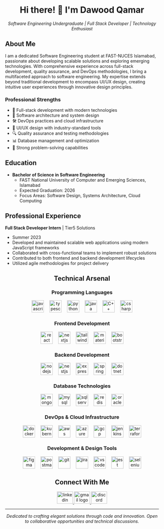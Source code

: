 <h1 align="center">Hi there! 👋 I'm Dawood Qamar</h1>

<p align="center">
  <em>Software Engineering Undergraduate | Full Stack Developer | Technology Enthusiast</em>
</p>

## About Me

I am a dedicated Software Engineering student at FAST-NUCES Islamabad, passionate about developing scalable solutions and exploring emerging technologies. With comprehensive experience across full-stack development, quality assurance, and DevOps methodologies, I bring a multifaceted approach to software engineering. My expertise extends beyond traditional development to encompass UI/UX design, creating intuitive user experiences through innovative design principles.

### Professional Strengths
- 🚀 Full-stack development with modern technologies
- 🔧 Software architecture and system design
- 🛠️ DevOps practices and cloud infrastructure
- 🎨 UI/UX design with industry-standard tools
- 🔍 Quality assurance and testing methodologies
- 📊 Database management and optimization
- 🎯 Strong problem-solving capabilities

## Education
- **Bachelor of Science in Software Engineering**
  - FAST National University of Computer and Emerging Sciences, Islamabad
  - Expected Graduation: 2026
  - Focus Areas: Software Design, Systems Architecture, Cloud Computing

## Professional Experience
**Full Stack Developer Intern** | Tier5 Solutions
- Summer 2023
- Developed and maintained scalable web applications using modern JavaScript frameworks
- Collaborated with cross-functional teams to implement robust solutions
- Contributed to both frontend and backend development lifecycles
- Utilized agile methodologies for project delivery

<h2 align="center">Technical Arsenal</h2>

<h3 align="center">Programming Languages</h3>
<div align="center">
  <img src="https://cdn.jsdelivr.net/gh/devicons/devicon/icons/javascript/javascript-original.svg" height="40" alt="javascript" title="JavaScript" />
  <img width="10" />
  <img src="https://cdn.jsdelivr.net/gh/devicons/devicon/icons/typescript/typescript-original.svg" height="40" alt="typescript" title="TypeScript" />
  <img width="10" />
  <img src="https://cdn.jsdelivr.net/gh/devicons/devicon/icons/python/python-original.svg" height="40" alt="python" title="Python" />
  <img width="10" />
  <img src="https://cdn.jsdelivr.net/gh/devicons/devicon/icons/java/java-original.svg" height="40" alt="java" title="Java" />
  <img width="10" />
  <img src="https://cdn.jsdelivr.net/gh/devicons/devicon/icons/cplusplus/cplusplus-original.svg" height="40" alt="C++" title="C++" />
  <img width="10" />
  <img src="https://cdn.jsdelivr.net/gh/devicons/devicon/icons/csharp/csharp-original.svg" height="40" alt="csharp" title="C#" />
</div>

<h3 align="center">Frontend Development</h3>
<div align="center">
  <img src="https://cdn.jsdelivr.net/gh/devicons/devicon/icons/react/react-original.svg" height="40" alt="react" title="React" />
  <img width="10" />
  <img src="https://cdn.jsdelivr.net/gh/devicons/devicon/icons/nextjs/nextjs-original.svg" height="40" alt="nextjs" title="Next.js" />
  <img width="10" />
  <img src="https://cdn.simpleicons.org/tailwindcss/06B6D4" height="40" alt="tailwindcss" title="Tailwind CSS" />
  <img width="10" />
  <img src="https://cdn.jsdelivr.net/gh/devicons/devicon/icons/materialui/materialui-original.svg" height="40" alt="materialui" title="Material UI" />
  <img width="10" />
  <img src="https://cdn.jsdelivr.net/gh/devicons/devicon/icons/bootstrap/bootstrap-original.svg" height="40" alt="bootstrap" title="Bootstrap" />
</div>

<h3 align="center">Backend Development</h3>
<div align="center">
  <img src="https://cdn.jsdelivr.net/gh/devicons/devicon/icons/nodejs/nodejs-original.svg" height="40" alt="nodejs" title="Node.js" />
  <img width="10" />
  <img src="https://cdn.jsdelivr.net/gh/devicons/devicon/icons/nestjs/nestjs-original.svg" height="40" alt="nestjs" title="NestJS" />
  <img width="10" />
  <img src="https://cdn.jsdelivr.net/gh/devicons/devicon/icons/express/express-original.svg" height="40" alt="express" title="Express.js" />
  <img width="10" />
  <img src="https://cdn.jsdelivr.net/gh/devicons/devicon/icons/spring/spring-original.svg" height="40" alt="spring" title="Spring" />
  <img width="10" />
  <img src="https://cdn.jsdelivr.net/gh/devicons/devicon/icons/dot-net/dot-net-original.svg" height="40" alt="dotnet" title=".NET" />
</div>

<h3 align="center">Database Technologies</h3>
<div align="center">
  <img src="https://cdn.jsdelivr.net/gh/devicons/devicon/icons/mongodb/mongodb-original.svg" height="40" alt="mongodb" title="MongoDB" />
  <img width="10" />
  <img src="https://cdn.jsdelivr.net/gh/devicons/devicon/icons/mysql/mysql-original.svg" height="40" alt="mysql" title="MySQL" />
  <img width="10" />
  <img src="https://cdn.jsdelivr.net/gh/devicons/devicon/icons/microsoftsqlserver/microsoftsqlserver-plain.svg" height="40" alt="sqlserver" title="SQL Server" />
  <img width="10" />
  <img src="https://cdn.jsdelivr.net/gh/devicons/devicon/icons/redis/redis-original.svg" height="40" alt="redis" title="Redis" />
  <img width="10" />
  <img src="https://cdn.jsdelivr.net/gh/devicons/devicon/icons/oracle/oracle-original.svg" height="40" alt="oracle" title="Oracle" />
</div>

<h3 align="center">DevOps & Cloud Infrastructure</h3>
<div align="center">
  <img src="https://cdn.jsdelivr.net/gh/devicons/devicon/icons/docker/docker-original.svg" height="40" alt="docker" title="Docker" />
  <img width="10" />
  <img src="https://cdn.jsdelivr.net/gh/devicons/devicon/icons/kubernetes/kubernetes-plain.svg" height="40" alt="kubernetes" title="Kubernetes" />
  <img width="10" />
  <img src="https://skillicons.dev/icons?i=aws" height="40" alt="aws" title="AWS" />
  <img width="10" />
  <img src="https://cdn.jsdelivr.net/gh/devicons/devicon/icons/azure/azure-original.svg" height="40" alt="azure" title="Azure" />
  <img width="10" />
  <img src="https://cdn.jsdelivr.net/gh/devicons/devicon/icons/googlecloud/googlecloud-original.svg" height="40" alt="gcp" title="Google Cloud" />
  <img width="10" />
  <img src="https://cdn.simpleicons.org/jenkins/D24939" height="40" alt="jenkins" title="Jenkins" />
  <img width="10" />
  <img src="https://cdn.jsdelivr.net/gh/devicons/devicon/icons/terraform/terraform-original.svg" height="40" alt="terraform" title="Terraform" />
</div>

<h3 align="center">Development & Design Tools</h3>
<div align="center">
  <img src="https://cdn.jsdelivr.net/gh/devicons/devicon/icons/figma/figma-original.svg" height="40" alt="figma" title="Figma" />
  <img width="10" />
  <img src="https://skillicons.dev/icons?i=postman" height="40" alt="postman" title="Postman" />
  <img width="10" />
  <img src="https://cdn.jsdelivr.net/gh/devicons/devicon/icons/git/git-original.svg" height="40" alt="git" title="Git" />
  <img width="10" />
  <img src="https://cdn.jsdelivr.net/gh/devicons/devicon/icons/jira/jira-original.svg" height="40" alt="jira" title="Jira" />
  <img width="10" />
  <img src="https://cdn.jsdelivr.net/gh/devicons/devicon/icons/vscode/vscode-original.svg" height="40" alt="vscode" title="VS Code" />
  <img width="10" />
  <img src="https://cdn.jsdelivr.net/gh/devicons/devicon/icons/jest/jest-plain.svg" height="40" alt="jest" title="Jest" />
  <img width="10" />
  <img src="https://cdn.jsdelivr.net/gh/devicons/devicon/icons/selenium/selenium-original.svg" height="40" alt="selenium" title="Selenium" />
</div>

<h2 align="center">Connect With Me</h2>
<div align="center">
  <a href="https://www.linkedin.com/in/dawood-qamar/" target="_blank">
    <img src="https://raw.githubusercontent.com/maurodesouza/profile-readme-generator/master/src/assets/icons/social/linkedin/default.svg" width="52" height="40" alt="linkedin logo" />
  </a>
  <a href="mailto:work.dawoodqamar@gmail.com">
    <img src="https://raw.githubusercontent.com/maurodesouza/profile-readme-generator/master/src/assets/icons/social/gmail/default.svg" width="52" height="40" alt="gmail logo" />
  </a>
  <a href="https://discordapp.com/users/432108089106235392" target="_blank">
    <img src="https://raw.githubusercontent.com/maurodesouza/profile-readme-generator/master/src/assets/icons/social/discord/default.svg" width="52" height="40" alt="discord logo" />
  </a>
</div>

---

<div align="center">
  <em>Dedicated to crafting elegant solutions through code and innovation. Open to collaborative opportunities and technical discussions.</em>
</div>
